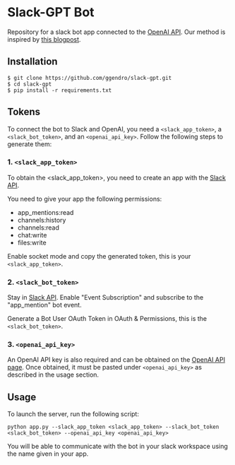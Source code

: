 
# Slack-GPT Bot

Repository for a slack bot app connected to the [OpenAI API](https://openai.com/api/). Our method is inspired by [this blogpost](https://medium.com/@alexandre.tkint/integrate-openais-chatgpt-within-slack-a-step-by-step-approach-bea43400d311).


## Installation

```
$ git clone https://github.com/ggendro/slack-gpt.git
$ cd slack-gpt
$ pip install -r requirements.txt
```

## Tokens

To connect the bot to Slack and OpenAI, you need a `<slack_app_token>`, a `<slack_bot_token>`, and an `<openai_api_key>`. Follow the following steps to generate them:

### 1. `<slack_app_token>`

To obtain the <slack_app_token>, you need to create an app with the [Slack API](https://api.slack.com/). 

You need to give your app the following permissions:
 - app_mentions:read
 - channels:history
 - channels:read
 - chat:write
 - files:write

Enable socket mode and copy the generated token, this is your `<slack_app_token>`.

### 2. `<slack_bot_token>`

Stay in [Slack API](https://api.slack.com/). Enable "Event Subscription" and subscribe to the "app_mention" bot event.

Generate a Bot User OAuth Token in OAuth & Permissions, this is the `<slack_bot_token>`.

### 3. `<openai_api_key>`

An OpenAI API key is also required and can be obtained on the [OpenAI API page](https://platform.openai.com/account/api-keys). Once obtained, it must be pasted under `<openai_api_key>` as described in the usage section.


## Usage

To launch the server, run the following script:
```
python app.py --slack_app_token <slack_app_token> --slack_bot_token <slack_bot_token> --openai_api_key <openai_api_key>
```

You will be able to communicate with the bot in your slack workspace using the name given in your app.